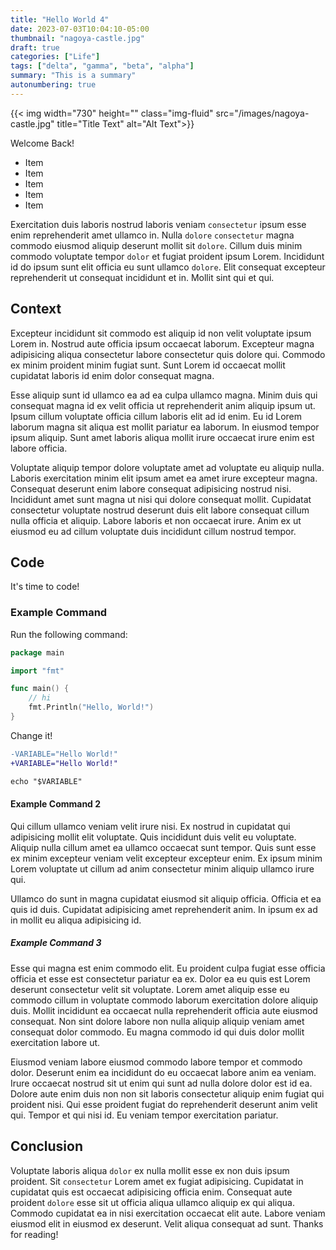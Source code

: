 ```yaml
---
title: "Hello World 4"
date: 2023-07-03T10:04:10-05:00
thumbnail: "nagoya-castle.jpg"
draft: true
categories: ["Life"]
tags: ["delta", "gamma", "beta", "alpha"]
summary: "This is a summary"
autonumbering: true
---
```


{{< img
  width="730"
  height=""
  class="img-fluid"
  src="/images/nagoya-castle.jpg"
  title="Title Text" alt="Alt Text">}}

Welcome Back!

- Item
- Item
- Item
- Item
- Item

Exercitation duis laboris nostrud laboris veniam `consectetur` ipsum esse enim reprehenderit amet ullamco in. Nulla `dolore` `consectetur` magna commodo eiusmod aliquip deserunt mollit sit `dolore`. Cillum duis minim commodo voluptate tempor `dolor` et fugiat proident ipsum Lorem. Incididunt id do ipsum sunt elit officia eu sunt ullamco `dolore`. Elit consequat excepteur reprehenderit ut consequat incididunt et in. Mollit sint qui et qui.

## Context

Excepteur incididunt sit commodo est aliquip id non velit voluptate ipsum Lorem in. Nostrud aute officia ipsum occaecat laborum. Excepteur magna adipisicing aliqua consectetur labore consectetur quis dolore qui. Commodo ex minim proident minim fugiat sunt. Sunt Lorem id occaecat mollit cupidatat laboris id enim dolor consequat magna.

Esse aliquip sunt id ullamco ea ad ea culpa ullamco magna. Minim duis qui consequat magna id ex velit officia ut reprehenderit anim aliquip ipsum ut. Ipsum cillum voluptate officia cillum laboris elit ad id enim. Eu id Lorem laborum magna sit aliqua est mollit pariatur ea laborum. In eiusmod tempor ipsum aliquip. Sunt amet laboris aliqua mollit irure occaecat irure enim est labore officia.

Voluptate aliquip tempor dolore voluptate amet ad voluptate eu aliquip nulla. Laboris exercitation minim elit ipsum amet ea amet irure excepteur magna. Consequat deserunt enim labore consequat adipisicing nostrud nisi. Incididunt amet sunt magna ut nisi qui dolore consequat mollit. Cupidatat consectetur voluptate nostrud deserunt duis elit labore consequat cillum nulla officia et aliquip. Labore laboris et non occaecat irure. Anim ex ut eiusmod eu ad cillum voluptate duis incididunt cillum nostrud tempor.

## Code

It's time to code!

###  Example Command

Run the following command:

```go
package main

import "fmt"

func main() {
	// hi
	fmt.Println("Hello, World!")
}
```

Change it!

```diff
-VARIABLE="Hello World!"
+VARIABLE="Hello World!"

echo "$VARIABLE"
```

#### Example Command 2

Qui cillum ullamco veniam velit irure nisi. Ex nostrud in cupidatat qui adipisicing mollit elit voluptate. Quis incididunt duis velit eu voluptate. Aliquip nulla cillum amet ea ullamco occaecat sunt tempor. Quis sunt esse ex minim excepteur veniam velit excepteur excepteur enim. Ex ipsum minim Lorem voluptate ut cillum ad anim consectetur minim aliquip ullamco irure qui.

Ullamco do sunt in magna cupidatat eiusmod sit aliquip officia. Officia et ea quis id duis. Cupidatat adipisicing amet reprehenderit anim. In ipsum ex ad in mollit eu aliqua adipisicing id.

##### Example Command 3

Esse qui magna est enim commodo elit. Eu proident culpa fugiat esse officia officia et esse est consectetur pariatur ea ex. Dolor ea eu quis est Lorem deserunt consectetur velit sit voluptate. Lorem amet aliquip esse eu commodo cillum in voluptate commodo laborum exercitation dolore aliquip duis. Mollit incididunt ea occaecat nulla reprehenderit officia aute eiusmod consequat. Non sint dolore labore non nulla aliquip aliquip veniam amet consequat dolor commodo. Eu magna commodo id qui duis dolor mollit exercitation labore ut.

Eiusmod veniam labore eiusmod commodo labore tempor et commodo dolor. Deserunt enim ea incididunt do eu occaecat labore anim ea veniam. Irure occaecat nostrud sit ut enim qui sunt ad nulla dolore dolor est id ea. Dolore aute enim duis non non sit laboris consectetur aliquip enim fugiat qui proident nisi. Qui esse proident fugiat do reprehenderit deserunt anim velit qui. Tempor et qui nisi id. Eu veniam tempor exercitation pariatur.

## Conclusion

Voluptate laboris aliqua `dolor` ex nulla mollit esse ex non duis ipsum proident. Sit `consectetur` Lorem amet ex fugiat adipisicing. Cupidatat in cupidatat quis est occaecat adipisicing officia enim. Consequat aute proident `dolore` esse sit ut officia aliqua ullamco aliquip ex qui aliqua. Commodo cupidatat ea in nisi exercitation occaecat elit aute. Labore veniam eiusmod elit in eiusmod ex deserunt. Velit aliqua consequat ad sunt.
Thanks for reading!
